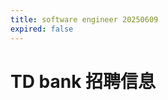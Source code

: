 ```yaml
---
title: software engineer 20250609
expired: false
---
```


# TD bank 招聘信息

<JobPostingTable job-posting-json-path="td-bank/data/software-engineer-20250609.json" />
